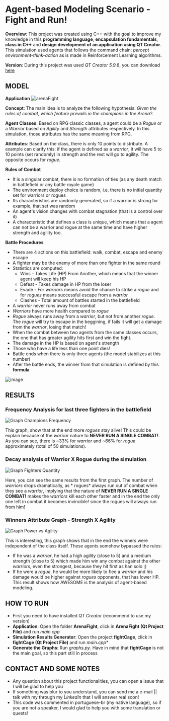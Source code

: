 # Agent-based Modeling Scenario - Fight and Run!

**Overview**: This project was created using C++ with the goal to improve my knowledge in this **programming language**, **encapsulation fundamentals**, **class in C++** and **design development of an application using QT Creator**. This simulation used agents that follows the command chain: *percept environment-think-action* as is made in Reinforcement Learning algorithms.

**Version**: During this project was used *QT Creator 5.9.8*, you can download [here](https://www.qt.io/offline-installers)

## MODEL
**Application**
![arenaFight](https://user-images.githubusercontent.com/32513366/63557321-93bf7680-c51e-11e9-9e46-0da6554e4bd4.gif)

**Concept**: The main idea is to analyze the following hypothesis: *Given the rules of combat, which feature prevails in the champions in the Arena?*.

**Agent Classes**: Based on RPG classic classes, a agent could be a *Rogue* or a *Warrior* based on *Agility* and *Strength* attributes respectively. In this simulation, those attributes has the same meaning from RPG. 

**Attributes**: Based on the class, there is only 10 points to distribute. A example can clarify this: if the agent is defined as a *warrior*, it will have 5 to 10 points (set randomly) in strength and the rest will go to agility. The opposite occurs for *rogue*.

**Rules of Combat**
- It is a singular combat, there is no formation of ties (as any death match in battlefield or any battle royale game)
- The environment deploy choice is random, i.e. there is no initial quantity set for warriors or rogues
- Its characteristics are randomly generated, so if a warrior is strong for example, that set was random
- An agent's vision changes with combat stagnation (that is a control over it)
- A characteristic that defines a class is unique, which means that a agent can not be a warrior and rogue at the same time and have higher strength and agility too.

**Battle Procedures**
- There are 4 actions on this battlefield: walk, combat, escape and enemy escape
- A fighter may be the enemy of more than one fighter in the same round
- Statistics are computed:
  - Wins - Takes Life (HP) From Another, which means that the winner agent will keep his HP
  - Defeat - Takes damage in HP from the loser
  - Evade - For *warriors* means avoid the chance to strike a *rogue* and for *rogues* means successful escape from a *warrior*
  - Clashes - Total amount of battles started in the battlefield
- A *warrior* never runs away from combat
- *Warriors* have more health compared to *rogue*
- *Rogue* always runs away from a *warrior*, but not from another *rogue*. The *rogue* will try to escape in the beggining, if fails it will get a damage from the *warrior*, losing that match!
- When the combat between two agents from the same classes occurs, the one that has greater agility hits first and win the fight.
- The damage in the HP is based on agent's strength
- Those who have a life less than one point dies!
- Battle ends when there is only three agents (the model stabilizes at this number)
- After the battle ends, the winner from that simulation is defined by this **formula**

![image](https://user-images.githubusercontent.com/32513366/63557826-a5098280-c520-11e9-920c-8ac74bbb3687.png)

## RESULTS
### Frequency Analysis for last three fighters in the battlefield
![Graph Champions Frequency](https://user-images.githubusercontent.com/32513366/63557679-0b41d580-c520-11e9-93fb-42afc9f27a19.JPG)

This graph, show that at the end more *rogues* stay alive! This could be explain because of the *warrior* nature to **NEVER RUN A SINGLE COMBAT!**. As you can see, there is ~33% for *warrior* and ~66% for *rogue* approximately (total of 50 simulations).

### Decay analysis of Warrior X Rogue during the simulation
![Graph Fighters Quantity](https://user-images.githubusercontent.com/32513366/63557680-0b41d580-c520-11e9-911a-088712077721.JPG)

Here, you can see the same results from the first graph. The number of *warriors* drops dramatically, as * rogues* always run out of combat when they see a *warrior*, implying that the nature of **NEVER RUN A SINGLE COMBAT!** makes the *warriors* kill each other faster and in the end the only one left in combat it becomes invincible! since the rogues will always run from him!

### Winners Attribute Graph - Strength X Agility
![Graph Power vs Agility](https://user-images.githubusercontent.com/32513366/63557681-0b41d580-c520-11e9-976e-d5ac5d3c74f0.png)

This is interesting, this graph shows that in the end the winners were independent of the class itself. These agents somehow bypassed the rules:
- If he was a *warrior*, he had a high agility (close to 5) and a medium strength (close to 5) which made him win any combat against the other *warriors*, even the strongest, because they hit first as han solo ;)
- If he were a *rogue*, he would be more likely to flee a *warrior* and his damage would be higher against *rogues* opponents, that has lower HP.
This result shows how AWESOME is the analysis of agent-based modeling.

## HOW TO RUN
- First you need to have installed *QT Creator* (recommend to use my version)
- **Application**: Open the folder **ArenaFight**, click in **ArenaFight (Qt Project File)** and run *main.cpp*
- **Simulation Results Generator**: Open the project **fightCage**, click in **fightCage (Qt Project File)** and run *main.cpp**
- **Generate the Graphs**: Run *graphs.py*. Have in mind that **fightCage** is not the main goal, so this part still in process

## CONTACT AND SOME NOTES
- Any question about this project functionalities, you can open a issue that I will be glad to help you
- If something was blur to you understand, you can send me a e-mail || talk with my through my *LinkedIn* that I will answer real soon!
- This code was commented in portuguese-br (my native language), so if you are not a speaker, I would glad to help you with some translation or quests! 
